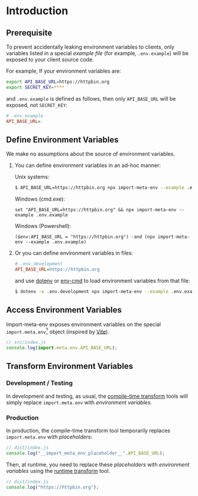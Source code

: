 # Introduction

## Prerequisite

To prevent accidentally leaking environment variables to clients, only variables listed in a special _example file_ (for example, `.env.example`) will be exposed to your client source code.

For example, If your environment variables are:

```bash
export API_BASE_URL=https://httpbin.org
export SECRET_KEY=****
```

and `.env.example` is defined as follows, then only `API_BASE_URL` will be exposed, not `SECRET_KEY`:

```ini
# .env.example
API_BASE_URL=
```

## Define Environment Variables

We make no assumptions about the source of environment variables.

1. You can define environment variables in an ad-hoc manner:

   Unix systems:

   ```bash
   $ API_BASE_URL=https://httpbin.org npx import-meta-env --example .env.example
   ```

   Windows (cmd.exe):

   ```
   set "API_BASE_URL=https://httpbin.org" && npx import-meta-env --example .env.example
   ```

   Windows (Powershell):

   ```
   ($env:API_BASE_URL = "https://httpbin.org") -and (npx import-meta-env --example .env.example)
   ```

2. Or you can define environment variables in files:

   ```ini
   # .env.development
   API_BASE_URL=https://httpbin.org
   ```

   and use [dotenv](https://www.npmjs.com/package/dotenv-cli) or [env-cmd](https://www.npmjs.com/package/env-cmd) to load environment variables from that file:

   ```bash
   $ dotenv -e .env.development npx import-meta-env --example .env.example
   ```

## Access Environment Variables

Import-meta-env exposes environment variables on the special `import.meta.env`[<sup>?</sup>](/guide/faq/why-use-import-meta.html) object (inspired by [Vite](https://vitejs.dev/guide/env-and-mode.html)).

```js
// src/index.js
console.log(import.meta.env.API_BASE_URL);
```

## Transform Environment Variables

### Development / Testing

In development and testing, as usual, the [compile-time transform](/guide/getting-started/compile-time-transform.html) tools will simply replace `import.meta.env` with _environment variables_.

### Production

In production, the compile-time transform tool temporarily replaces `import.meta.env` with _placeholders_:

```js
// dist/index.js
console.log("__import_meta_env_placeholder__".API_BASE_URL);
```

Then, at runtime, you need to replace these _placeholders_ with _environment variables_ using the [runtime transform](/guide/getting-started/runtime-transform.html) tool.

```js
// dist/index.js
console.log("https://httpbin.org");
```
